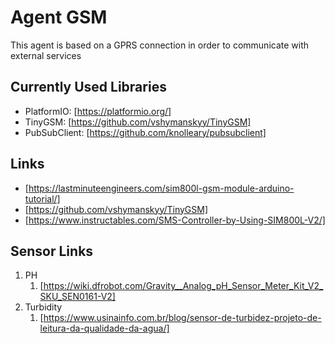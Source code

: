 # Agent GSM

This agent is based on a GPRS connection in order to communicate with external services

## Currently Used Libraries

- PlatformIO: [https://platformio.org/]
- TinyGSM: [https://github.com/vshymanskyy/TinyGSM]
- PubSubClient: [https://github.com/knolleary/pubsubclient]

## Links

- [https://lastminuteengineers.com/sim800l-gsm-module-arduino-tutorial/]
- [https://github.com/vshymanskyy/TinyGSM]
- [https://www.instructables.com/SMS-Controller-by-Using-SIM800L-V2/]

## Sensor Links

1. PH
   1. [https://wiki.dfrobot.com/Gravity__Analog_pH_Sensor_Meter_Kit_V2_SKU_SEN0161-V2]
2. Turbidity
   1. [https://www.usinainfo.com.br/blog/sensor-de-turbidez-projeto-de-leitura-da-qualidade-da-agua/]